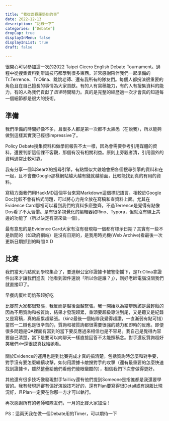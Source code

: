 ```yaml
---

title: “我從西賽羅學到的事”
date: 2022-12-13
description: “記錄一下”
categories: [“Debate”]
dropCap: true
displayInMenu: false
displayInList: true
draft: false

---
```


很開心可以參加這一次的2022 Taipei Cicero English Debate Tournament。過程中從搜集資料到辯論技巧都學到很多東西。非常感謝陪伴我們一起準備的Tr.Terrence、Tr.Olina、跳跳老師、還有我所有的隊友們。每個人都扮演很重要的角色且在自己擅長的事情為大家貢獻。有的人有寫稿能力，有的人有搜集資料的能力，有的人為我們貢獻了*很多*時間精力。真的是完整的經歷過一次才會真的知道每一個細節都是很大的技術。

## 準備

我們準備的時間好像不多，且很多人都是第一次都不太熟悉（在說我），所以能夠做到這樣其實我已經很impressive了。

Policy Debate搜集資料和做學術報告不太一樣，因為會需要參考引用媒體的資料，還要判斷這個課不客觀，那個有沒有相關利益。原則上旁觀者清，引用國外的資料通常比較可靠。

我有分享一個叫SearX的搜尋引擎，有點類似大雜燴會把各個搜尋引擎的資料和在一起，且不會像Google那樣網站越大越有錢就越前面，比較能找到真的有用的資料。

寫稿方面我們用HackMD這個平台來寫Markdown這個標記語言。相較於Google Doc比較不會有格式問題，可以將心力完全放在寫稿和查資料上面。尤其在Evidence Card那裡可以看到我們的資料多麽整齊。不過Terrence是覺得有點像Dos看了不太習慣。是有很多視覺化的編輯器如Rino、Typora，但就沒有線上共邊的功能了（所以決定有空來做一個）。

最有意思的是Evidence Card大家有沒有發現每一個都有標示日期？其實有一些不是新聞的（如政府網站）是沒有日期的，是我用時光機(Web Archive)看最後一次更新日期抓到的時間ＸＤ

## 比賽

我們當天六點就到學校集合了，要進辦公室印證據卡被警衛攔下，是Tr.Olina拿證件出來才讓我們進去（他看到證件還說「所以你是誰？」），剛好老師電腦沒關我們就直接印了。

早餐肉蛋吐司奶茶超好吃

比賽前大家都很緊張，我反而是越後面越緊張。我一開始以為結辯應該是最輕鬆的因為不用質詢和被質詢，結果才發現超累，重頭要超級專注到尾，又是聽又是紀錄又是寫稿，真的超累超緊張。（kinz最後一個結辯我覺得超讚，一直漸弱有點可惜）當然一二辯也是很辛苦的，質詢和被質詢都很需要很強的聽力和即時的反應。即便很多問題是QA裡面有寫到的當下要反應過來相信也是不容易。我自己是覺得內容要自己清楚，當下是要可以向聊天一樣直接回答不太能照稿念。對手還反質詢超好笑我們🐟還很認真找給她看。

關於Evidence的運用也是到比賽完成才真的搞清楚。包括質詢時怎麼和對手要，對手沒有要怎麼繼續攻擊，如何用證據卡敵攩對手的攻擊（還有最重要的怎麼快速找到證據卡，雖然整疊給他們看他們傻眼蠻酷的），相信我們下次會做得更好。

其他還有很多技巧像發現對手faillicy還有他們提到Someone是指誰都是我還要學習的。我有發現評審有偏好演說技巧好的，還有Plan要寫得很Detail或有說服比現況好，且Plan一定要在你那一方才可以執行。

再次感謝所有的老師和隊友們，一月的比賽大家加油！

PS：這兩天我在做一個Debate用的Timer，可以期待一下
